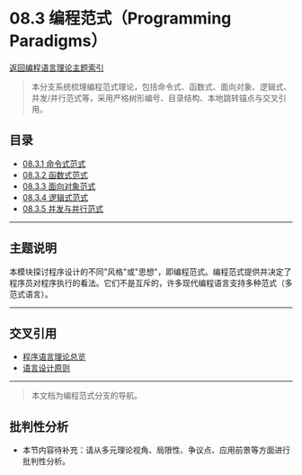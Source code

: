 # 08.3 编程范式（Programming Paradigms）

[返回编程语言理论主题索引](README.md)

> 本分支系统梳理编程范式理论，包括命令式、函数式、面向对象、逻辑式、并发/并行范式等，采用严格树形编号、目录结构、本地跳转锚点与交叉引用。

## 目录

- [08.3.1 命令式范式](./08.3.1_Imperative_Paradigm.md)
- [08.3.2 函数式范式](./08.3.2_Functional_Paradigm.md)
- [08.3.3 面向对象范式](./08.3.3_Object_Oriented_Paradigm.md)
- [08.3.4 逻辑式范式](./08.3.4_Logic_Paradigm.md)
- [08.3.5 并发与并行范式](./08.3.5_Concurrent_and_Parallel_Paradigms.md)

---

## 主题说明

本模块探讨程序设计的不同"风格"或"思想"，即编程范式。编程范式提供并决定了程序员对程序执行的看法。它们不是互斥的，许多现代编程语言支持多种范式（多范式语言）。

---

## 交叉引用

- [程序语言理论总览](README.md)
- [语言设计原则](../08.1_Language_Design_and_Specification/08.1.1_Language_Design_Principles.md)

---

> 本文档为编程范式分支的导航。


## 批判性分析

- 本节内容待补充：请从多元理论视角、局限性、争议点、应用前景等方面进行批判性分析。
